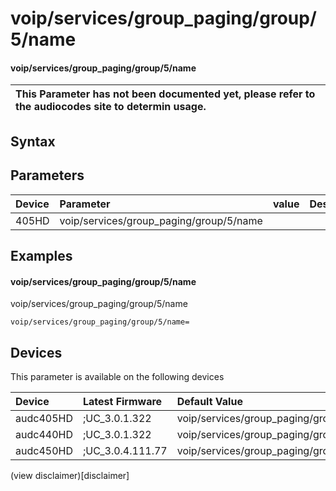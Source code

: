 ﻿---
description: voip/services/group_paging/group/5/name
search: false
---

# voip/services/group_paging/group/5/name

#### voip/services/group_paging/group/5/name


| This Parameter has not been documented yet, please refer to the audiocodes site to determin usage.  | 
| :--- |

## Syntax

## Parameters
|Device|Parameter|value|Description|
|:---|:---|:---|:---|
| 405HD | voip/services/group_paging/group/5/name |  |  |

## Examples
#### voip/services/group_paging/group/5/name

voip/services/group_paging/group/5/name

```
voip/services/group_paging/group/5/name=
```

## Devices
This parameter is available on the following devices

| Device | Latest Firmware | Default Value |
|:---|:---|:---|
| audc405HD | ;UC_3.0.1.322 | voip/services/group_paging/group/5/name= 
| audc440HD | ;UC_3.0.1.322 | voip/services/group_paging/group/5/name= 
| audc450HD | ;UC_3.0.4.111.77 | voip/services/group_paging/group/5/name= 

(view disclaimer)[disclaimer]
